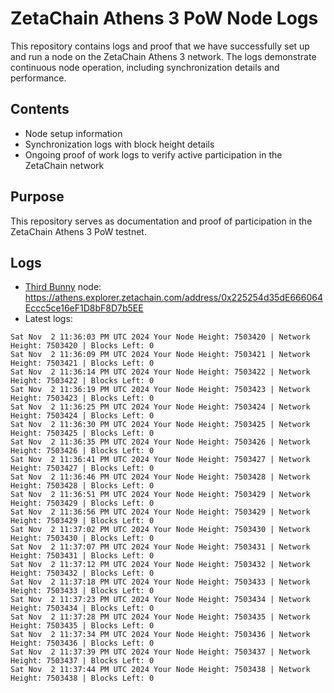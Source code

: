 # ZetaChain Athens 3 PoW Node Logs
This repository contains logs and proof that we have successfully set up and run a node on the ZetaChain Athens 3 network. The logs demonstrate continuous node operation, including synchronization details and performance.

## Contents
- Node setup information
- Synchronization logs with block height details
- Ongoing proof of work logs to verify active participation in the ZetaChain network

## Purpose
This repository serves as documentation and proof of participation in the ZetaChain Athens 3 PoW testnet.

## Logs

- [Third Bunny](https://thirdbunny.xyz/) node: https://athens.explorer.zetachain.com/address/0x225254d35dE666064Eccc5ce16eF1D8bF8D7b5EE
- Latest logs:
```
Sat Nov  2 11:36:03 PM UTC 2024 Your Node Height: 7503420 | Network Height: 7503420 | Blocks Left: 0
Sat Nov  2 11:36:09 PM UTC 2024 Your Node Height: 7503421 | Network Height: 7503421 | Blocks Left: 0
Sat Nov  2 11:36:14 PM UTC 2024 Your Node Height: 7503422 | Network Height: 7503422 | Blocks Left: 0
Sat Nov  2 11:36:19 PM UTC 2024 Your Node Height: 7503423 | Network Height: 7503423 | Blocks Left: 0
Sat Nov  2 11:36:25 PM UTC 2024 Your Node Height: 7503424 | Network Height: 7503424 | Blocks Left: 0
Sat Nov  2 11:36:30 PM UTC 2024 Your Node Height: 7503425 | Network Height: 7503425 | Blocks Left: 0
Sat Nov  2 11:36:35 PM UTC 2024 Your Node Height: 7503426 | Network Height: 7503426 | Blocks Left: 0
Sat Nov  2 11:36:41 PM UTC 2024 Your Node Height: 7503427 | Network Height: 7503427 | Blocks Left: 0
Sat Nov  2 11:36:46 PM UTC 2024 Your Node Height: 7503428 | Network Height: 7503428 | Blocks Left: 0
Sat Nov  2 11:36:51 PM UTC 2024 Your Node Height: 7503429 | Network Height: 7503429 | Blocks Left: 0
Sat Nov  2 11:36:56 PM UTC 2024 Your Node Height: 7503429 | Network Height: 7503429 | Blocks Left: 0
Sat Nov  2 11:37:02 PM UTC 2024 Your Node Height: 7503430 | Network Height: 7503430 | Blocks Left: 0
Sat Nov  2 11:37:07 PM UTC 2024 Your Node Height: 7503431 | Network Height: 7503431 | Blocks Left: 0
Sat Nov  2 11:37:12 PM UTC 2024 Your Node Height: 7503432 | Network Height: 7503432 | Blocks Left: 0
Sat Nov  2 11:37:18 PM UTC 2024 Your Node Height: 7503433 | Network Height: 7503433 | Blocks Left: 0
Sat Nov  2 11:37:23 PM UTC 2024 Your Node Height: 7503434 | Network Height: 7503434 | Blocks Left: 0
Sat Nov  2 11:37:28 PM UTC 2024 Your Node Height: 7503435 | Network Height: 7503435 | Blocks Left: 0
Sat Nov  2 11:37:34 PM UTC 2024 Your Node Height: 7503436 | Network Height: 7503436 | Blocks Left: 0
Sat Nov  2 11:37:39 PM UTC 2024 Your Node Height: 7503437 | Network Height: 7503437 | Blocks Left: 0
Sat Nov  2 11:37:44 PM UTC 2024 Your Node Height: 7503438 | Network Height: 7503438 | Blocks Left: 0
```
